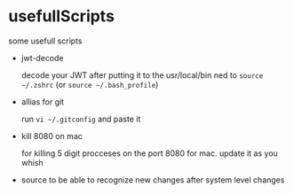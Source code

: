 # usefullScripts
some usefull scripts

- jwt-decode <JWT>

  decode your JWT
after putting it to the usr/local/bin
ned to ```source ~/.zshrc``` (or ```source ~/.bash_profile```)

- allias for git
  
  run ```vi ~/.gitconfig``` and paste it

- kill 8080 on mac

  for killing 5 digit procceses on the port 8080 for mac. update it as you whish

- source
  to be able to recognize new changes after system level changes
